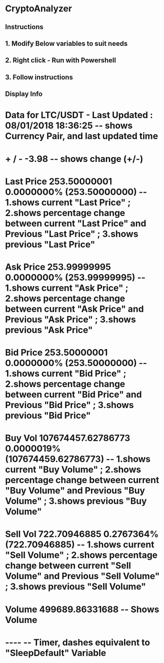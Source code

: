 # CryptoAnalyzer

##
## Instructions 
## 
## 1. Modify Below variables to suit needs
## 2. Right click - Run with Powershell
## 3. Follow instructions


## Display Info
# Data for LTC/USDT - Last Updated : 08/01/2018 18:36:25                   -- shows Currency Pair, and last updated time
# + / -       -3.98                                                        -- shows change (+/-) 
# Last Price  253.50000001 0.0000000% (253.50000000)                       -- 1.shows current "Last Price" ; 2.shows percentage change between current "Last Price" and Previous "Last Price" ; 3.shows previous "Last Price"
# Ask Price   253.99999995 0.0000000% (253.99999995)                       -- 1.shows current "Ask Price" ; 2.shows percentage change between current "Ask Price" and Previous "Ask Price" ; 3.shows previous "Ask Price"
# Bid Price   253.50000001 0.0000000% (253.50000000)                       -- 1.shows current "Bid Price" ; 2.shows percentage change between current "Bid Price" and Previous "Bid Price" ; 3.shows previous "Bid Price"
# Buy Vol     107674457.62786773 0.0000019% (107674459.62786773)           -- 1.shows current "Buy Volume" ; 2.shows percentage change between current "Buy Volume" and Previous "Buy Volume" ; 3.shows previous "Buy Volume"
# Sell Vol    722.70946885 0.2767364% (722.70946885)                       -- 1.shows current "Sell Volume" ; 2.shows percentage change between current "Sell Volume" and Previous "Sell Volume" ; 3.shows previous "Sell Volume"
# Volume      499689.86331688                                              -- Shows Volume
# ----                                                                     -- Timer, dashes equivalent to "SleepDefault" Variable


